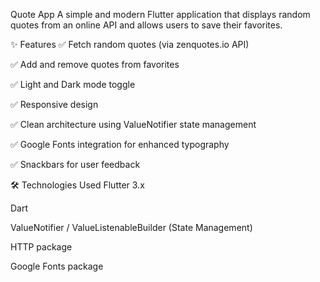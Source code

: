 Quote App
A simple and modern Flutter application that displays random quotes from an online API and allows users to save their favorites.

✨ Features
✅ Fetch random quotes (via zenquotes.io API)

✅ Add and remove quotes from favorites

✅ Light and Dark mode toggle

✅ Responsive design

✅ Clean architecture using ValueNotifier state management

✅ Google Fonts integration for enhanced typography

✅ Snackbars for user feedback

🛠 Technologies Used
Flutter 3.x

Dart

ValueNotifier / ValueListenableBuilder (State Management)

HTTP package

Google Fonts package
